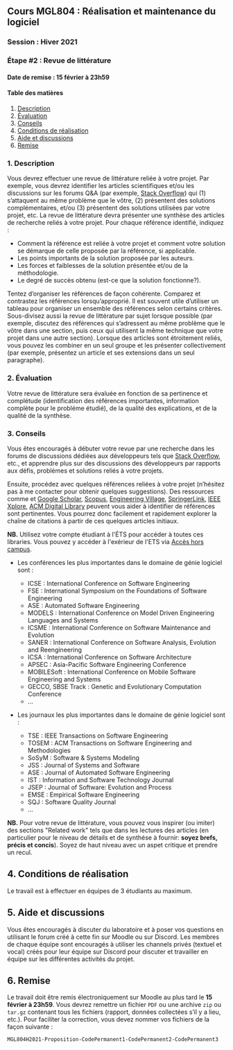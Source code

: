 ## Cours MGL804 : Réalisation et maintenance du logiciel
### Session : Hiver 2021
### Étape #2 : Revue de littérature
#### Date de remise : 15 février à 23h59

#### Table des matières
1. [Description](#description)
2. [Évaluation](#evaluation)
3. [Conseils](#conseils)
2. [Conditions de réalisation](#conditions)
3. [Aide et discussions](#discussion)
4. [Remise](#remise)


<a name="description"></a>
### 1. Description
Vous devrez effectuer une revue de littérature reliée à votre projet. Par exemple, vous devrez identifier les articles scientifiques et/ou les discussions sur les forums Q&A (par exemple, [Stack Overflow](https://stackoverflow.com/)) qui (1) s’attaquent au même problème que le vôtre, (2) présentent des solutions complémentaires, et/ou (3) présentent des solutions utilisées par votre projet, etc. La revue de littérature devra présenter une synthèse des articles de recherche reliés à votre projet. Pour chaque référence identifié, indiquez :
-	Comment la référence est reliée à votre projet et comment votre solution se démarque de celle proposée par la référence, si applicable.
-	Les points importants de la solution proposée par les auteurs.
-	Les forces et faiblesses de la solution présentée et/ou de la méthodologie.
-	Le degré de succès obtenu (est-ce que la solution fonctionne?).

Tentez d’organiser les références de façon cohérente. Comparez et contrastez les références lorsqu’approprié. Il est souvent utile d’utiliser un tableau pour organiser un ensemble des références selon certains critères. Sous-divisez aussi la revue de littérature par sujet lorsque possible (par exemple, discutez des références qui s’adressent au même problème que le vôtre dans une section, puis ceux qui utilisent la même technique que votre projet dans une autre section). Lorsque des articles sont étroitement reliés, vous pouvez les combiner en un seul groupe et les présenter collectivement (par exemple, présentez un article et ses extensions dans un seul paragraphe).

<a name="evaluation"></a>
### 2. Évaluation
Votre revue de littérature sera évaluée en fonction de sa pertinence et complétude (identification des références importantes, information complète pour le probléme étudié), de la qualité des explications, et de la qualité de la synthèse.

<a name="conseils"></a>
### 3. Conseils

Vous êtes encouragés à débuter votre revue par une recherche dans les forums de discussions dédiées aux développeurs tels que [Stack Overflow](https://stackoverflow.com/), etc., et apprendre plus sur des discussions des développeurs par rapports aux défis, problémes et solutions reliés à votre projets.

Ensuite, procédez avec quelques références reliées à votre projet (n’hésitez pas à me contacter pour obtenir quelques suggestions). Des ressources comme et [Google Scholar](https://scholar.google.ca/), [Scopus](www.scopus.com), [Engineering Village](https://www.engineeringvillage.com), [SpringerLink](https://link.springer.com/), [IEEE Xplore](https://ieeexplore.ieee.org/Xplore/home.jsp), [ACM Digital Library](https://dl.acm.org/) peuvent vous aider à identifier de références sont pertinentes. Vous pourrez donc facilement et rapidement explorer la chaîne de citations à partir de ces quelques articles initiaux. 

**NB.** Utilisez votre compte étudiant à l'ÉTS pour accéder à toutes ces libraries. Vous pouvez y accéder à l'exérieur de l'ETS via [Accès hors campus](https://www.etsmtl.ca/bibliotheque/infos-generales/renseignements-utiles/acces-hors-campus).

-	Les conférences les plus importantes dans le domaine de génie logiciel sont :
	-	ICSE : International Conference on Software Engineering
	-	FSE : International Symposium on the Foundations of Software Engineering
	-	ASE : Automated Software Engineering
	-	MODELS : International Conference on Model Driven Engineering Languages and Systems
	-	ICSME : International Conference on Software Maintenance and Evolution
	-	SANER : International Conference on Software Analysis, Evolution and Reengineering
	-	ICSA : International Conference on Software Architecture
	-	APSEC : Asia-Pacific Software Engineering Conference
	-	MOBILESoft : International Conference on Mobile Software Engineering and Systems
	-	GECCO, SBSE Track : Genetic and Evolutionary Computation Conference
	-	…

- Les journaux les plus importantes dans le domaine de génie logiciel sont :
	-	TSE : IEEE Transactions on Software Engineering
	-	TOSEM : ACM Transactions on Software Engineering and Methodologies
	-	SoSyM : Software & Systems Modeling
	-	JSS : Journal of Systems and Software
	-	ASE : Journal of Automated Software Engineering
	-	IST : Information and Software Technology Journal
	-	JSEP : Journal of Software: Evolution and Process
	-	EMSE : Empirical Software Engineering
	-	SQJ : Software Quality Journal
	-	…


**NB.** Pour votre revue de littérature, vous pouvez vous inspirer (ou imiter) des sections "Related work" tels que dans les lectures des articles (en particulier pour le niveau de détails et de synthése à fournir: **soyez brefs, précis et concis**). Soyez de haut niveau avec un aspet critique et prendre un recul.


<a name="conditions"></a>
## 4. Conditions de réalisation
Le travail est à effectuer en équipes de 3 étudiants au maximum.

<a name="discussion"></a>
## 5. Aide et discussions
Vous êtes encouragés à discuter du laboratoire et à poser vos questions en utilisant le forum créé à cette fin sur Moodle ou sur Discord. Les membres de chaque équipe sont encouragés à utiliser les channels privés (textuel et vocal) créés pour leur équipe sur Discord pour discuter et travailler en équipe sur les différentes activités du projet.

<a name="remise"></a>
## 6. Remise
Le travail doit être remis électroniquement sur Moodle au plus tard le **15 février à 23h59**. Vous devrez remettre un fichier ``PDF`` ou une archive ``zip`` ou ``tar.gz`` contenant tous les fichiers (rapport, données collectées s’il y a lieu, etc.).
Pour faciliter la correction, vous devez nommer vos fichiers de la façon suivante :


``
MGL804H2021-Proposition-CodePermanent1-CodePermanent2-CodePermanent3
``

